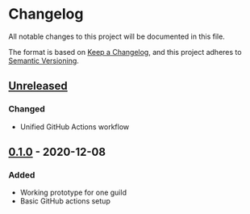 # Changelog

All notable changes to this project will be documented in this file.

The format is based on [Keep a Changelog](https://keepachangelog.com/en/1.0.0/),
and this project adheres to [Semantic Versioning](https://semver.org/spec/v2.0.0.html).

## [Unreleased]
### Changed
- Unified GitHub Actions workflow

## [0.1.0] - 2020-12-08
### Added
- Working prototype for one guild
- Basic GitHub actions setup

[Unreleased]: https://github.com/bahlo/discord-retention-bot/compare/v0.1.0...HEAD
[0.1.0]: https://github.com/olivierlacan/keep-a-changelog/releases/tag/v0.1.0

